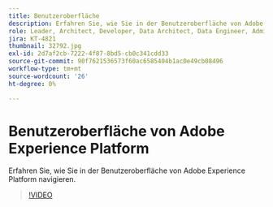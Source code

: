 ```yaml
---
title: Benutzeroberfläche
description: Erfahren Sie, wie Sie in der Benutzeroberfläche von Adobe Experience Platform navigieren.
role: Leader, Architect, Developer, Data Architect, Data Engineer, Admin, User
jira: KT-4821
thumbnail: 32792.jpg
exl-id: 2d7af2cb-7222-4f87-8bd5-cb0c341cdd33
source-git-commit: 90f7621536573f60ac6585404b1ac0e49cb08496
workflow-type: tm+mt
source-wordcount: '26'
ht-degree: 0%

---
```


# Benutzeroberfläche von Adobe Experience Platform

Erfahren Sie, wie Sie in der Benutzeroberfläche von Adobe Experience Platform navigieren.

>[!VIDEO](https://video.tv.adobe.com/v/32792?quality=12&learn=on)

